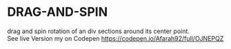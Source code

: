 # DRAG-AND-SPIN
drag and spin rotation of an div sections around its center point.  
See live Version my on Codepen https://codepen.io/Afarah92/full/OJNEPQZ





